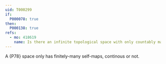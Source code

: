 ```yaml
---
uid: T000299
if:
  P000078: true
then:
  P000138: true
refs:
  - mo: 418619
    name: Is there an infinite topological space with only countably many continuous functions to itself?
---
```


A {P78} space only has finitely-many self-maps, continous or not.
